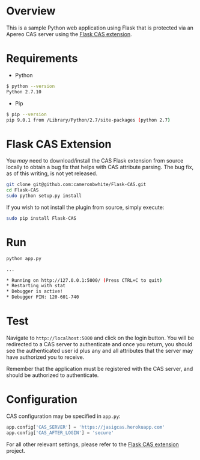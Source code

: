 # Overview

This is a sample Python web application using Flask that is protected via an Apereo CAS server using the [Flask CAS extension](https://github.com/cameronbwhite/Flask-CAS).

# Requirements

- Python

```bash
$ python --version
Python 2.7.10
```

- Pip

```bash
$ pip --version
pip 9.0.1 from /Library/Python/2.7/site-packages (python 2.7)
```

# Flask CAS Extension

You *may* need to download/install the CAS Flask extension from source locally to obtain a bug fix that helps with CAS attribute parsing. The bug fix, as of this writing, is not yet released.

```bash
git clone git@github.com:cameronbwhite/Flask-CAS.git
cd Flask-CAS
sudo python setup.py install
```

If you wish to not install the plugin from source, simply execute:

```bash
sudo pip install Flask-CAS
```

# Run

```bash
python app.py

...

* Running on http://127.0.0.1:5000/ (Press CTRL+C to quit)
* Restarting with stat
* Debugger is active!
* Debugger PIN: 120-601-740
```

# Test

Navigate to `http://localhost:5000` and click on the login button.
You will be redirected to a CAS server to authenticate and once you return,
you should see the authenticated user id plus any and all attributes that
the server may have authorized you to receive.

Remember that the application must be registered with the CAS server, and 
should be authorized to authenticate.

# Configuration

CAS configuration may be specified in `app.py`:

```python
app.config['CAS_SERVER'] = 'https://jasigcas.herokuapp.com' 
app.config['CAS_AFTER_LOGIN'] = 'secure'
```

For all other relevant settings, please refer to the [Flask CAS extension](https://github.com/cameronbwhite/Flask-CAS) project.